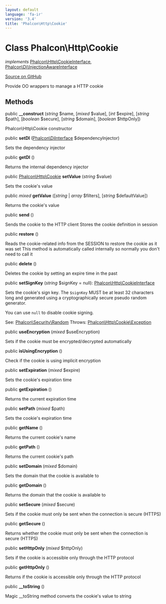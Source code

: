 ```yaml
---
layout: default
language: 'fa-ir'
version: '3.4'
title: 'Phalcon\Http\Cookie'
---
```


# Class **Phalcon\Http\Cookie**

*implements* [Phalcon\Http\CookieInterface](/3.4/en/api/Phalcon_Http_CookieInterface), [Phalcon\Di\InjectionAwareInterface](/3.4/en/api/Phalcon_Di_InjectionAwareInterface)

<a href="https://github.com/phalcon/cphalcon/tree/v3.4.0/phalcon/http/cookie.zep" class="btn btn-default btn-sm">Source on GitHub</a>

Provide OO wrappers to manage a HTTP cookie

## Methods

public **__construct** (*string* $name, [*mixed* $value], [*int* $expire], [*string* $path], [*boolean* $secure], [*string* $domain], [*boolean* $httpOnly])

Phalcon\Http\Cookie constructor

public **setDI** ([Phalcon\DiInterface](/3.4/en/api/Phalcon_DiInterface) $dependencyInjector)

Sets the dependency injector

public **getDI** ()

Returns the internal dependency injector

public [Phalcon\Http\Cookie](/3.4/en/api/Phalcon_Http_Cookie) **setValue** (*string* $value)

Sets the cookie's value

public *mixed* **getValue** ([*string* | *array* $filters], [*string* $defaultValue])

Returns the cookie's value

public **send** ()

Sends the cookie to the HTTP client Stores the cookie definition in session

public **restore** ()

Reads the cookie-related info from the SESSION to restore the cookie as it was set This method is automatically called internally so normally you don't need to call it

public **delete** ()

Deletes the cookie by setting an expire time in the past

public **setSignKey** (*string* $signKey = null): [Phalcon\Http\CookieInterface](/3.4/en/api/Phalcon_Http_CookieInterface)

Sets the cookie's sign key. The `$signKey` MUST be at least 32 characters long and generated using a cryptographically secure pseudo random generator.

You can use `null` to disable cookie signing.

See: [Phalcon\Security\Random](/3.4/en/api/Phalcon_Security_Random) Throws: [Phalcon\Http\Cookie\Exception](/3.4/en/api/Phalcon_Http_Cookie_Exception)

public **useEncryption** (*mixed* $useEncryption)

Sets if the cookie must be encrypted/decrypted automatically

public **isUsingEncryption** ()

Check if the cookie is using implicit encryption

public **setExpiration** (*mixed* $expire)

Sets the cookie's expiration time

public **getExpiration** ()

Returns the current expiration time

public **setPath** (*mixed* $path)

Sets the cookie's expiration time

public **getName** ()

Returns the current cookie's name

public **getPath** ()

Returns the current cookie's path

public **setDomain** (*mixed* $domain)

Sets the domain that the cookie is available to

public **getDomain** ()

Returns the domain that the cookie is available to

public **setSecure** (*mixed* $secure)

Sets if the cookie must only be sent when the connection is secure (HTTPS)

public **getSecure** ()

Returns whether the cookie must only be sent when the connection is secure (HTTPS)

public **setHttpOnly** (*mixed* $httpOnly)

Sets if the cookie is accessible only through the HTTP protocol

public **getHttpOnly** ()

Returns if the cookie is accessible only through the HTTP protocol

public **__toString** ()

Magic __toString method converts the cookie's value to string